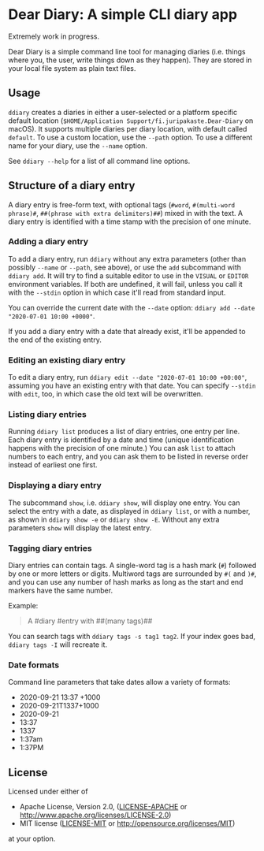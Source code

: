 # Dear Diary: A simple CLI diary app

Extremely work in progress.

Dear Diary is a simple command line tool for managing diaries (i.e. things where you, the user, write things down as they happen). They are stored in your local file system as plain text files.

## Usage

`ddiary` creates a diaries in either a user-selected or a platform specific default location (`$HOME/Application Support/fi.juripakaste.Dear-Diary` on macOS). It supports multiple diaries per diary location, with default called `default`. To use a custom location, use the `--path` option. To use a different name for your diary, use the `--name` option.

See `ddiary --help` for a list of all command line options.

## Structure of a diary entry

A diary entry is free-form text, with optional tags (`#word`, `#(multi-word phrase)#`, `##(phrase with extra delimiters)##`) mixed in with the text. A diary entry is identified with a time stamp with the precision of one minute.

### Adding a diary entry

To add a diary entry, run `ddiary` without any extra parameters (other than possibly `--name` or `--path`, see above), or use the `add` subcommand with `ddiary add`. It will try to find a suitable editor to use in the `VISUAL` or `EDITOR` environment variables. If both are undefined, it will fail, unless you call it with the `--stdin` option in which case it'll read from standard input.

You can override the current date with the `--date` option: `ddiary add --date "2020-07-01 10:00 +0000"`.

If you add a diary entry with a date that already exist, it'll be appended to the end of the existing entry.

### Editing an existing diary entry

To edit a diary entry, run `ddiary edit --date "2020-07-01 10:00 +00:00"`, assuming you have an existing entry with that date. You can specify `--stdin` with `edit`, too, in which case the old text will be overwritten.

### Listing diary entries

Running `ddiary list` produces a list of diary entries, one entry per line. Each diary entry is identified by a date and time (unique identification happens with the precision of one minute.) You can ask `list` to attach numbers to each entry, and you can ask them to be listed in reverse order instead of earliest one first.

### Displaying a diary entry

The subcommand `show`, i.e. `ddiary show`, will display one entry. You can select the entry with a date, as displayed in `ddiary list`, or with a number, as shown in `ddiary show -e` or `ddiary show -E`. Without any extra parameters `show` will display the latest entry.

### Tagging diary entries

Diary entries can contain tags. A single-word tag is a hash mark (`#`) followed by one
or more letters or digits. Multiword tags are surrounded by `#(` and `)#`, and you 
can use any number of hash marks as long as the start and end markers have the same number.

Example:

> A #diary #entry with ##(many tags)##

You can search tags with `ddiary tags -s tag1 tag2`. If your index goes bad, `ddiary tags -I`
will recreate it.

### Date formats

Command line parameters that take dates allow a variety of formats:

- 2020-09-21 13:37 +1000
- 2020-09-21T1337+1000
- 2020-09-21
- 13:37
- 1337
- 1:37am
- 1:37PM

## License

Licensed under either of

 * Apache License, Version 2.0, ([LICENSE-APACHE](LICENSE-APACHE) or http://www.apache.org/licenses/LICENSE-2.0)
 * MIT license ([LICENSE-MIT](LICENSE-MIT) or http://opensource.org/licenses/MIT)

at your option.
